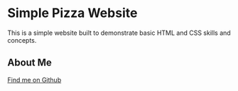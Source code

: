 # Simple Pizza Website
This is a simple website built to demonstrate basic HTML and CSS skills and concepts.

## About Me
[Find me on Github](https://github.com/keithfilegar)

